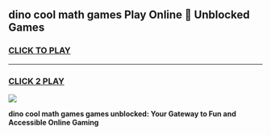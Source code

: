 
## dino cool math games Play Online 👋 Unblocked Games
<h3>
<a href="https://news.freeplayer.one?title=dino_cool_math_games&ref=17CMG">CLICK TO PLAY</a></h3>
<hr>

<h3>
<a href="https://news.freeplayer.one?title=dino_cool_math_games&ref=17CMG">CLICK 2 PLAY</a>
  
</h3>

<a href="https://news.freeplayer.one?title=dino_cool_math_games&ref=17CMG/"><img src="https://clearcache.store/games.png"></a>


**dino cool math games games unblocked: Your Gateway to Fun and Accessible Online Gaming**
